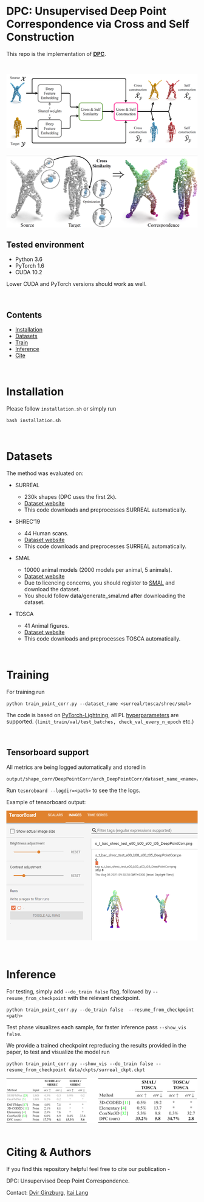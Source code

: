 # DPC: Unsupervised Deep Point Correspondence via Cross and Self Construction

This repo is the implementation of [**DPC**](https://arxiv.org/). 


&nbsp;

![Architecture](./data/images/dpc_arch.png)
&nbsp;
![Cross Similarity](./data/images/cross_similarity.png)



## Tested environment
- Python 3.6
- PyTorch 1.6
- CUDA 10.2

Lower CUDA and PyTorch versions should work as well.

&nbsp;
## Contents
- [Installation](#installation)
- [Datasets](#datasets)
- [Train](#training)
- [Inference](#inference)
- [Cite](#citing-&-authors)

&nbsp;
# Installation
Please follow `installation.sh` or simply run
```
bash installation.sh 
```
&nbsp;

# Datasets
The method was evaluated on:
* SURREAL
  * 230k shapes (DPC uses the first 2k).
  * [Dataset website](https://www.di.ens.fr/willow/research/surreal/data/)
  * This code downloads and preprocesses SURREAL automatically.

* SHREC’19
  * 44 Human scans.
  * [Dataset website](http://3dor2019.ge.imati.cnr.it/shrec-2019/)
  * This code downloads and preprocesses SURREAL automatically.

* SMAL
  * 10000 animal models (2000 models per animal, 5 animals).
  * [Dataset website](https://smal.is.tue.mpg.de/)
  * Due to licencing concerns, you should register to [SMAL](https://smal.is.tue.mpg.de/) and download the dataset.
  * You should follow data/generate_smal.md after downloading the dataset.

* TOSCA
  * 41 Animal figures.
  * [Dataset website](http://tosca.cs.technion.ac.il/book/resources_data.html)
  * This code downloads and preprocesses TOSCA automatically.

&nbsp;
# Training

For training run
``` 
python train_point_corr.py --dataset_name <surreal/tosca/shrec/smal>
```
The code is based on [PyTorch-Lightning](https://pytorch-lightning.readthedocs.io/en/latest/), all PL [hyperparameters](https://pytorch-lightning.readthedocs.io/en/latest/common/trainer.html) are supported. 
(`limit_train/val/test_batches, check_val_every_n_epoch` etc.)

&nbsp;
## Tensorboard support
All metrics are being logged automatically and stored in
```
output/shape_corr/DeepPointCorr/arch_DeepPointCorr/dataset_name_<name>/run_<num>
```
Run `tesnroboard --logdir=<path>` to see the the logs.

Example of tensorboard output:

![tensorboard](./data/images/tensorboard.png)

&nbsp;

# Inference
For testing, simply add `--do_train false` flag, followed by `--resume_from_checkpoint` with the relevant checkpoint.

```
python train_point_corr.py --do_train false  --resume_from_checkpoint <path>
```
Test phase visualizes each sample, for faster inference pass `--show_vis false`.

We provide a trained checkpoint repreducing the results provided in the paper, to test and visualize the model run
``` 
python train_point_corr.py --show_vis --do_train false --resume_from_checkpoint data/ckpts/surreal_ckpt.ckpt
```


![Results](./data/images/dpc_result.png)
&nbsp;
# Citing & Authors
If you find this repository helpful feel free to cite our publication -

  DPC: Unsupervised Deep Point Correspondence.

Contact: [Dvir Ginzburg](mailto:dvirginz@gmail.com), [Itai Lang](mailto:itai.lang83@gmail.com )
